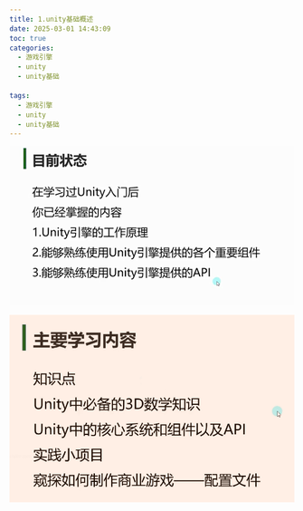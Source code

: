 ```yaml
---
title: 1.unity基础概述
date: 2025-03-01 14:43:09
toc: true
categories:
  - 游戏引擎
  - unity
  - unity基础

tags:
  - 游戏引擎
  - unity
  - unity基础
---
```


![](1.unity基础概述/file-20250301144349330.png)

![](1.unity基础概述/file-20250301144710806.png)